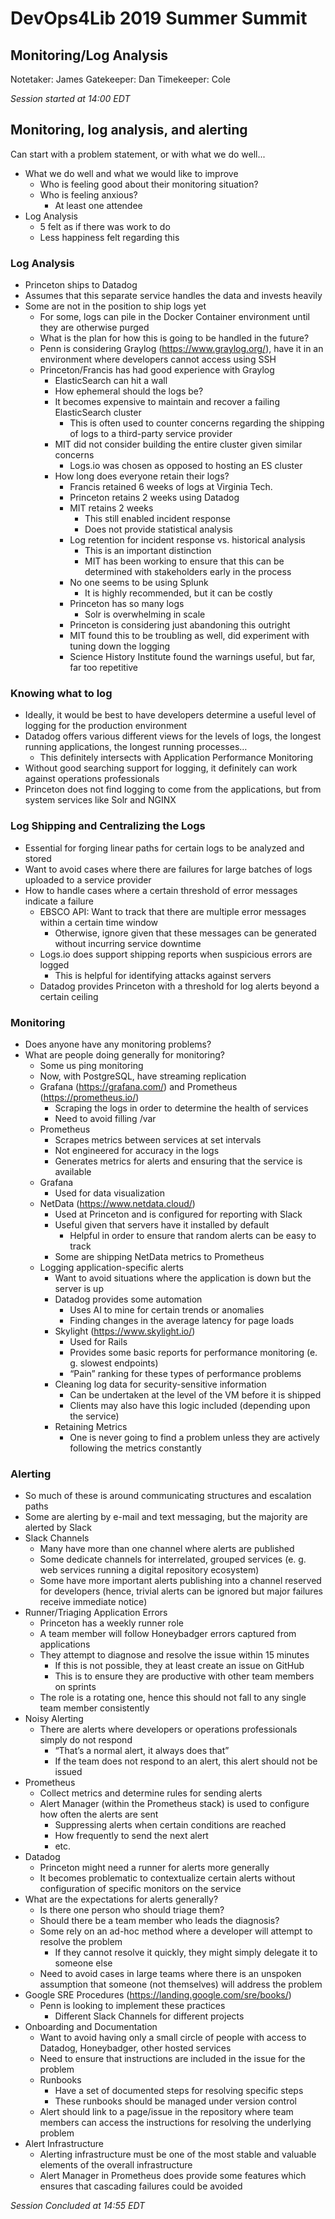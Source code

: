 # DevOps4Lib 2019 Summer Summit
## Monitoring/Log Analysis


Notetaker: James
Gatekeeper: Dan
Timekeeper: Cole


*Session started at 14:00 EDT*

## Monitoring, log analysis, and alerting
Can start with a problem statement, or with what we do well...
* What we do well and what we would like to improve
  * Who is feeling good about their monitoring situation?
  * Who is feeling anxious?
    * At least one attendee
 * Log Analysis
    * 5 felt as if there was work to do
    * Less happiness felt regarding this
### Log Analysis
* Princeton ships to Datadog
* Assumes that this separate service handles the data and invests heavily
* Some are not in the position to ship logs yet
  * For some, logs can pile in the Docker Container environment until they are otherwise purged
  * What is the plan for how this is going to be handled in the future?
  * Penn is considering Graylog (https://www.graylog.org/), have it in an environment where developers cannot access using SSH
  * Princeton/Francis has had good experience with Graylog
    * ElasticSearch can hit a wall
    * How ephemeral should the logs be?
    * It becomes expensive to maintain and recover a failing ElasticSearch cluster
      * This is often used to counter concerns regarding the shipping of logs to a third-party service provider
    * MIT did not consider building the entire cluster given similar concerns
      * Logs.io was chosen as opposed to hosting an ES cluster
    * How long does everyone retain their logs?
      * Francis retained 6 weeks of logs at Virginia Tech.
      * Princeton retains 2 weeks using Datadog
      * MIT retains 2 weeks
        * This still enabled incident response
        * Does not provide statistical analysis
      * Log retention for incident response vs. historical analysis
        * This is an important distinction
        * MIT has been working to ensure that this can be determined with stakeholders early in the process
      * No one seems to be using Splunk
        * It is highly recommended, but it can be costly
      * Princeton has so many logs
        * Solr is overwhelming in scale
      * Princeton is considering just abandoning this outright
      * MIT found this to be troubling as well, did experiment with tuning down the logging
      * Science History Institute found the warnings useful, but far, far too repetitive

### Knowing what to log
* Ideally, it would be best to have developers determine a useful level of logging for the production environment
* Datadog offers various different views for the levels of logs, the longest running applications, the longest running processes…
  * This definitely intersects with Application Performance Monitoring
* Without good searching support for logging, it definitely can work against operations professionals
* Princeton does not find logging to come from the applications, but from system services like Solr and NGINX

### Log Shipping and Centralizing the Logs
* Essential for forging linear paths for certain logs to be analyzed and stored
* Want to avoid cases where there are failures for large batches of logs uploaded to a service provider
* How to handle cases where a certain threshold of error messages indicate a failure
  * EBSCO API: Want to track that there are multiple error messages within a certain time window
    * Otherwise, ignore given that these messages can be generated without incurring service downtime
  * Logs.io does support shipping reports when suspicious errors are logged
    * This is helpful for identifying attacks against servers
  * Datadog provides Princeton with a threshold for log alerts beyond a certain ceiling

### Monitoring
* Does anyone have any monitoring problems?
* What are people doing generally for monitoring?
  * Some us ping monitoring
  * Now, with PostgreSQL, have streaming replication
  * Grafana (https://grafana.com/) and Prometheus (https://prometheus.io/)
    * Scraping the logs in order to determine the health of services
    * Need to avoid filling /var
  * Prometheus
    * Scrapes metrics between services at set intervals
    * Not engineered for accuracy in the logs
    * Generates metrics for alerts and ensuring that the service is available
  * Grafana
    * Used for data visualization
  * NetData (https://www.netdata.cloud/)
    * Used at Princeton and is configured for reporting with Slack
    * Useful given that servers have it installed by default
      * Helpful in order to ensure that random alerts can be easy to track
    * Some are shipping NetData metrics to Prometheus
  * Logging application-specific alerts
    * Want to avoid situations where the application is down but the server is up
    * Datadog provides some automation
      * Uses AI to mine for certain trends or anomalies
      * Finding changes in the average latency for page loads
    * Skylight (https://www.skylight.io/)
      * Used for Rails
      * Provides some basic reports for performance monitoring (e. g. slowest endpoints)
      * “Pain” ranking for these types of performance problems
    * Cleaning log data for security-sensitive information
      * Can be undertaken at the level of the VM before it is shipped
      * Clients may also have this logic included (depending upon the service)
    * Retaining Metrics
      * One is never going to find a problem unless they are actively following the metrics constantly
### Alerting
* So much of these is around communicating structures and escalation paths
* Some are alerting by e-mail and text messaging, but the majority are alerted by Slack
* Slack Channels
  * Many have more than one channel where alerts are published
  * Some dedicate channels for interrelated, grouped services (e. g. web services running a digital repository ecosystem)
  * Some have more important alerts publishing into a channel reserved for developers (hence, trivial alerts can be ignored but major failures receive immediate notice)
* Runner/Triaging Application Errors
  * Princeton has a weekly runner role
  * A team member will follow Honeybadger errors captured from applications
  * They attempt to diagnose and resolve the issue within 15 minutes
    * If this is not possible, they at least create an issue on GitHub
    * This is to ensure they are productive with other team members on sprints
  * The role is a rotating one, hence this should not fall to any single team member consistently
* Noisy Alerting
  * There are alerts where developers or operations professionals simply do not respond
    * “That’s a normal alert, it always does that”
    * If the team does not respond to an alert, this alert should not be issued
* Prometheus
  * Collect metrics and determine rules for sending alerts
  * Alert Manager (within the Prometheus stack) is used to configure how often the alerts are sent
    * Suppressing alerts when certain conditions are reached
    * How frequently to send the next alert
    * etc.
* Datadog
  * Princeton might need a runner for alerts more generally
  * It becomes problematic to contextualize certain alerts without configuration of specific monitors on the service
* What are the expectations for alerts generally?
  * Is there one person who should triage them?
  * Should there be a team member who leads the diagnosis?
  * Some rely on an ad-hoc method where a developer will attempt to resolve the problem
    * If they cannot resolve it quickly, they might simply delegate it to someone else
  * Need to avoid cases in large teams where there is an unspoken assumption that someone (not themselves) will address the problem
* Google SRE Procedures (https://landing.google.com/sre/books/)
  * Penn is looking to implement these practices
    * Different Slack Channels for different projects
* Onboarding and Documentation
  * Want to avoid having only a small circle of people with access to Datadog, Honeybadger, other hosted services
  * Need to ensure that instructions are included in the issue for the problem
  * Runbooks
    * Have a set of documented steps for resolving specific steps
    * These runbooks should be managed under version control
  * Alert should link to a page/issue in the repository where team members can access the instructions for resolving the underlying problem
* Alert Infrastructure
  * Alerting infrastructure must be one of the most stable and valuable elements of the overall infrastructure
  * Alert Manager in Prometheus does provide some features which ensures that cascading failures could be avoided

*Session Concluded at 14:55 EDT*

